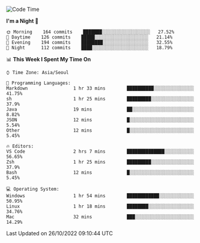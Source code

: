 <!--START_SECTION:waka-->
![Code Time](http://img.shields.io/badge/Code%20Time-1%2C493%20hrs%2019%20mins-blue)

**I'm a Night 🦉** 

```text
🌞 Morning    164 commits    ███████░░░░░░░░░░░░░░░░░░   27.52% 
🌆 Daytime    126 commits    █████░░░░░░░░░░░░░░░░░░░░   21.14% 
🌃 Evening    194 commits    ████████░░░░░░░░░░░░░░░░░   32.55% 
🌙 Night      112 commits    ████░░░░░░░░░░░░░░░░░░░░░   18.79%

```


📊 **This Week I Spent My Time On** 

```text
⌚︎ Time Zone: Asia/Seoul

💬 Programming Languages: 
Markdown                 1 hr 33 mins        ██████████░░░░░░░░░░░░░░░   41.75% 
sh                       1 hr 25 mins        █████████░░░░░░░░░░░░░░░░   37.9% 
Java                     19 mins             ██░░░░░░░░░░░░░░░░░░░░░░░   8.82% 
JSON                     12 mins             █░░░░░░░░░░░░░░░░░░░░░░░░   5.54% 
Other                    12 mins             █░░░░░░░░░░░░░░░░░░░░░░░░   5.45%

🔥 Editors: 
VS Code                  2 hrs 7 mins        ██████████████░░░░░░░░░░░   56.65% 
Zsh                      1 hr 25 mins        █████████░░░░░░░░░░░░░░░░   37.9% 
Bash                     12 mins             █░░░░░░░░░░░░░░░░░░░░░░░░   5.45%

💻 Operating System: 
Windows                  1 hr 54 mins        ████████████░░░░░░░░░░░░░   50.95% 
Linux                    1 hr 18 mins        ████████░░░░░░░░░░░░░░░░░   34.76% 
Mac                      32 mins             ███░░░░░░░░░░░░░░░░░░░░░░   14.29%

```


 Last Updated on 26/10/2022 09:10:44 UTC
<!--END_SECTION:waka-->
